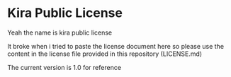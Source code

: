 # Kira Public License

Yeah the name is kira public license

It broke when i tried to paste the license document here so please use the content in the license file provided in this repository (LICENSE.md)

The current version is 1.0 for reference
